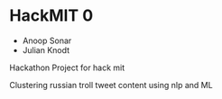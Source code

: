 # HackMIT 0

- Anoop Sonar
- Julian Knodt

Hackathon Project for hack mit

Clustering russian troll tweet content using nlp and ML

